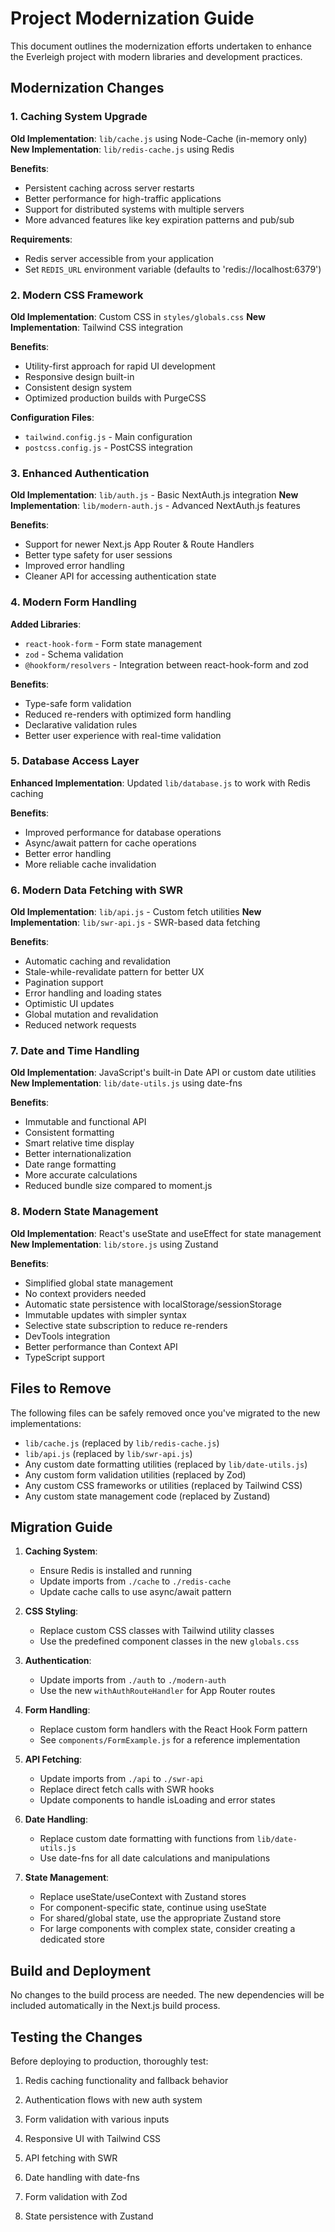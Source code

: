 # Project Modernization Guide

This document outlines the modernization efforts undertaken to enhance the Everleigh project with modern libraries and development practices.

## Modernization Changes

### 1. Caching System Upgrade

**Old Implementation**: `lib/cache.js` using Node-Cache (in-memory only)
**New Implementation**: `lib/redis-cache.js` using Redis

**Benefits**:
- Persistent caching across server restarts
- Better performance for high-traffic applications
- Support for distributed systems with multiple servers
- More advanced features like key expiration patterns and pub/sub

**Requirements**:
- Redis server accessible from your application
- Set `REDIS_URL` environment variable (defaults to 'redis://localhost:6379')

### 2. Modern CSS Framework

**Old Implementation**: Custom CSS in `styles/globals.css`
**New Implementation**: Tailwind CSS integration

**Benefits**:
- Utility-first approach for rapid UI development
- Responsive design built-in
- Consistent design system
- Optimized production builds with PurgeCSS

**Configuration Files**:
- `tailwind.config.js` - Main configuration
- `postcss.config.js` - PostCSS integration

### 3. Enhanced Authentication

**Old Implementation**: `lib/auth.js` - Basic NextAuth.js integration
**New Implementation**: `lib/modern-auth.js` - Advanced NextAuth.js features

**Benefits**:
- Support for newer Next.js App Router & Route Handlers
- Better type safety for user sessions
- Improved error handling
- Cleaner API for accessing authentication state

### 4. Modern Form Handling

**Added Libraries**:
- `react-hook-form` - Form state management
- `zod` - Schema validation
- `@hookform/resolvers` - Integration between react-hook-form and zod

**Benefits**:
- Type-safe form validation
- Reduced re-renders with optimized form handling
- Declarative validation rules
- Better user experience with real-time validation

### 5. Database Access Layer

**Enhanced Implementation**: Updated `lib/database.js` to work with Redis caching

**Benefits**:
- Improved performance for database operations
- Async/await pattern for cache operations
- Better error handling
- More reliable cache invalidation

### 6. Modern Data Fetching with SWR

**Old Implementation**: `lib/api.js` - Custom fetch utilities
**New Implementation**: `lib/swr-api.js` - SWR-based data fetching

**Benefits**:
- Automatic caching and revalidation
- Stale-while-revalidate pattern for better UX
- Pagination support
- Error handling and loading states
- Optimistic UI updates
- Global mutation and revalidation
- Reduced network requests

### 7. Date and Time Handling

**Old Implementation**: JavaScript's built-in Date API or custom date utilities
**New Implementation**: `lib/date-utils.js` using date-fns

**Benefits**:
- Immutable and functional API
- Consistent formatting
- Smart relative time display
- Better internationalization
- Date range formatting
- More accurate calculations
- Reduced bundle size compared to moment.js

### 8. Modern State Management

**Old Implementation**: React's useState and useEffect for state management
**New Implementation**: `lib/store.js` using Zustand

**Benefits**:
- Simplified global state management
- No context providers needed
- Automatic state persistence with localStorage/sessionStorage
- Immutable updates with simpler syntax
- Selective state subscription to reduce re-renders
- DevTools integration
- Better performance than Context API
- TypeScript support

## Files to Remove

The following files can be safely removed once you've migrated to the new implementations:

- `lib/cache.js` (replaced by `lib/redis-cache.js`)
- `lib/api.js` (replaced by `lib/swr-api.js`)
- Any custom date formatting utilities (replaced by `lib/date-utils.js`)
- Any custom form validation utilities (replaced by Zod)
- Any custom CSS frameworks or utilities (replaced by Tailwind CSS)
- Any custom state management code (replaced by Zustand)

## Migration Guide

1. **Caching System**:
   - Ensure Redis is installed and running
   - Update imports from `./cache` to `./redis-cache`
   - Update cache calls to use async/await pattern

2. **CSS Styling**:
   - Replace custom CSS classes with Tailwind utility classes
   - Use the predefined component classes in the new `globals.css`

3. **Authentication**:
   - Update imports from `./auth` to `./modern-auth`
   - Use the new `withAuthRouteHandler` for App Router routes

4. **Form Handling**:
   - Replace custom form handlers with the React Hook Form pattern 
   - See `components/FormExample.js` for a reference implementation

5. **API Fetching**:
   - Update imports from `./api` to `./swr-api`
   - Replace direct fetch calls with SWR hooks
   - Update components to handle isLoading and error states

6. **Date Handling**:
   - Replace custom date formatting with functions from `lib/date-utils.js`
   - Use date-fns for all date calculations and manipulations

7. **State Management**:
   - Replace useState/useContext with Zustand stores
   - For component-specific state, continue using useState
   - For shared/global state, use the appropriate Zustand store
   - For large components with complex state, consider creating a dedicated store

## Build and Deployment

No changes to the build process are needed. The new dependencies will be included automatically in the Next.js build process.

## Testing the Changes

Before deploying to production, thoroughly test:

1. Redis caching functionality and fallback behavior
2. Authentication flows with new auth system
3. Form validation with various inputs
4. Responsive UI with Tailwind CSS 

5. API fetching with SWR
6. Date handling with date-fns
7. Form validation with Zod
8. State persistence with Zustand 